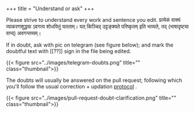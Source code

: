 +++
title = "Understand or ask"
+++

Please strive to understand every work and sentence you edit.  प्रत्येकं वाक्यं व्याकरणशुद्ध्या ऽवगत्य शोधयितुं यतताम्। यत् किञ्चिद् उट्टङ्क्यते परिष्कृतम् इति भाव्यते, तद् (भाषादृष्ट्या वाप्य्) अवगन्तव्यम्।

If in doubt, ask with pic on telegram (see figure below); 
and mark the doubtful text with [[??]] sign in the file being edited. 

{{< figure src="../images/telegram-doubts.png" title="" class="thumbnail">}}

The doubts will usually be answered on the pull request; following which you'll follow the usual correction + updation [protocol](/content/groups/dyuganga/projects/text/git-workflow/5_sUchita-doSha-parihAra-prativachane.md) .

{{< figure src="../images/pull-request-doubt-clarification.png" title="" class="thumbnail">}}

